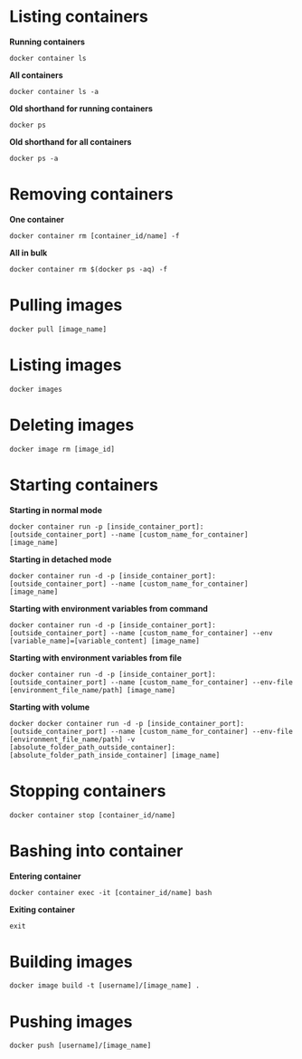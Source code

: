 # Listing containers
**Running containers**

```
docker container ls
```

**All containers**

```
docker container ls -a
```

**Old shorthand for running containers**

```
docker ps
```

**Old shorthand for all containers**

```
docker ps -a
```

# Removing containers
**One container**

```
docker container rm [container_id/name] -f
```

**All in bulk**

```
docker container rm $(docker ps -aq) -f
```

# Pulling images

```
docker pull [image_name]
```

# Listing images

```
docker images
```

# Deleting images

```
docker image rm [image_id]
```

# Starting containers
**Starting in normal mode**

```
docker container run -p [inside_container_port]:[outside_container_port] --name [custom_name_for_container] [image_name]
```

**Starting in detached mode**

```
docker container run -d -p [inside_container_port]:[outside_container_port] --name [custom_name_for_container] [image_name]
```

**Starting with environment variables from command**

```
docker container run -d -p [inside_container_port]:[outside_container_port] --name [custom_name_for_container] --env [variable_name]=[variable_content] [image_name]
```

**Starting with environment variables from file**

```
docker container run -d -p [inside_container_port]:[outside_container_port] --name [custom_name_for_container] --env-file [environment_file_name/path] [image_name]
```

**Starting with volume**

```
docker docker container run -d -p [inside_container_port]:[outside_container_port] --name [custom_name_for_container] --env-file [environment_file_name/path] -v [absolute_folder_path_outside_container]:[absolute_folder_path_inside_container] [image_name]
```

# Stopping containers

```
docker container stop [container_id/name]
```

# Bashing into container
**Entering container**

```
docker container exec -it [container_id/name] bash
```

**Exiting container**

```
exit
```

# Building images

```
docker image build -t [username]/[image_name] .
```

# Pushing images

```
docker push [username]/[image_name]
```
